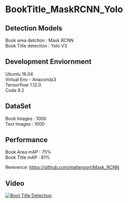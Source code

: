 # BookTitle_MaskRCNN_Yolo


Detection Models
---
Book area detction :  Mask RCNN  
Book Title detection :  Yolo V3

Development Enviornment
---
Ubuntu 16.04  
Virtual Env - Anaconda3  
Tensorflow 1.12.0  
Cuda 9.2  

DataSet
---
Book Images : 1000  
Text Images : 1000  

Performance
---
Book Area mAP : 75%  
Book Title mAP : 81%  

Rererence: https://github.com/matterport/Mask_RCNN  

Video
---
[![Boot Title Detection](http://img.youtube.com/vi/HwTR4sSnpFk/0.jpg)](https://youtu.be/HwTR4sSnpFk?t=0s)
